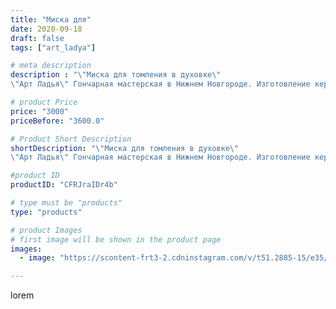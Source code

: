 ```yaml
---
title: "Миска для"
date: 2020-09-18
draft: false
tags: ["art_ladya"]

# meta description
description : "\"Миска для томления в духовке\" 
\"Арт Ладья\" Гончарная мастерская в Нижнем Новгороде. Изготовление керамики и мастер//-классы по обучению.  #гончар #исскуств"

# product Price
price: "3000"
priceBefore: "3600.0"

# Product Short Description
shortDescription: "\"Миска для томления в духовке\" 
\"Арт Ладья\" Гончарная мастерская в Нижнем Новгороде. Изготовление керамики и мастер//-классы по обучению.  #гончар #исскуство #наутилус #potter #ладья #керамикаручнаяработа #гончарнаямастерская #керамиканазаказ #handmade #garnish #керамика #гончарнаяпосуда #эксклюзивнаякерамика #painter #тажин #decor #ceramicar #pot #claygoods #restaurant #earthenware #ceramic #design #миска #ceramicart #decanter #carafe #clay #горшок #авторскаякерамика"

#product ID
productID: "CFRJraIDr4b"

# type must be "products"
type: "products"

# product Images
# first image will be shown in the product page
images:
  - image: "https://scontent-frt3-2.cdninstagram.com/v/t51.2885-15/e35/119653480_3460701474020739_8429576537060969850_n.jpg?se=7&_nc_ht=scontent-frt3-2.cdninstagram.com&_nc_cat=103&_nc_ohc=iPXBRkZY2vsAX8a-dWR&edm=APU89FABAAAA&ccb=7-4&oh=3e2eb933847864650dc36259a202c6a9&oe=612C215B&_nc_sid=86f79a&ig_cache_key=MjQwMDc0MjY0MTc3Mzc1NTkzMQ%3D%3D.2-ccb7-4"

---
```

lorem
